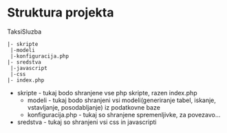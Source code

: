 Struktura projekta
=====

TaksiSluzba

```
|- skripte
 |-modeli
 |-konfiguracija.php
|- sredstva
 |-javascript
 |-css
|- index.php
```

*	skripte	-	tukaj bodo shranjene vse php skripte, razen index.php
	*	modeli	-	tukaj bodo shranjeni vsi modeli(generiranje tabel, iskanje, vstavljanje, posodabljanje) iz podatkovne baze
	*	konfiguracija.php	-	tukaj so shranjene spremenljivke, za povezavo...
*	sredstva	-	tukaj so shranjeni vsi css in javascripti